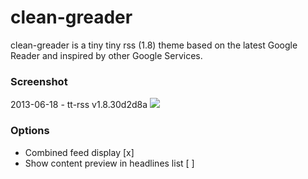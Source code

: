 # clean-greader

clean-greader is a tiny tiny rss (1.8) theme based on the latest Google Reader and inspired by other Google Services.

### Screenshot
2013-06-18 - tt-rss v1.8.30d2d8a
![](https://raw.github.com/naeramarth7/clean-greader/master/preview.png)

### Options
* Combined feed display [x]
* Show content preview in headlines list [ ]
